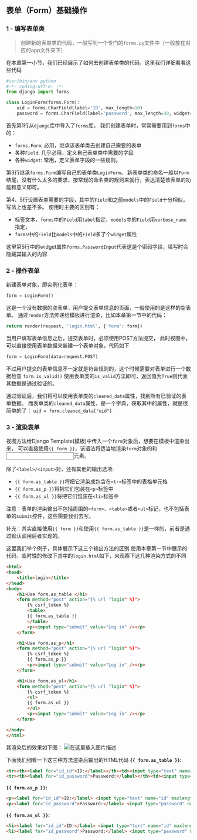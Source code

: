 ## 表单（Form）基础操作

### 1 - 编写表单类
>创建新的表单类的代码，一般写到一个专门的`forms.py`文件中（一般放在对应的app文件夹下）

在本章第一小节，我们已经展示了如何去创建表单类的代码，这里我们详细看看这些代码

```python
#usr/bin/env python
#-*- coding:utf-8- -*-
from django import forms

class LoginForm(forms.Form):
    uid = forms.CharField(label='ID', max_length=10)
    password = forms.CharField(label='password', max_length=30, widget=forms.PasswordInput)
```
首先第1行从`django`库中导入了`forms`库，
我们创建表单时，常常需要用到`forms`中的：
- `forms.Form`: 必用，继承该表单类去创建自己需要的表单
- 各种`Field`: 几乎必用，定义自己表单类中需要的字段
- 各种`widget`: 常用，定义表单字段的一些规则。


第3行继承`forms.Form`编写自己的表单类`LoginForm`。
新表单类的命名一般以`Form`结尾，没有什么太多的要求，按常规的命名类的规则来就行，表达清楚该表单的功能和意义即可。


第4、5行设置表单需要的字段，其中的`Field`和之前`models`中的`Field`十分相似，写法上也差不多。
使用时主要的区别有：
- 标签文本，`forms`中的`Field`用`label`指定，`models`中的`Field`用`verbose_name`指定，
- `forms`中的`Field`比`models`中的`Field`多了个`widget`属性


这里第5行中的widget属性`forms.PasswordInput`代表这是个密码字段，填写时会隐藏其输入的内容

### 2 - 操作表单

新建表单对象，即实例化表单：
```python
form = LoginForm()
```
这是一个没有数据的空表单，用户提交表单信息的页面，一般使用的是这样的空表单。
通过`render`方法传递给模板进行渲染，比如本章第一节中的代码：
```python
return render(request, 'login.html', {'form': form})
```

当用户填写表单信息之后，提交表单时，必须使用POST方法提交，
此时视图中，可以直接使用表单数据来新建一个表单对象，代码如下
```python
form = LoginForm(data=request.POST)
```
不过用户提交的表单信息不一定就是符合规则的，这个时候需要对表单进行一个数据检查
```form.is_valid()```
使用表单类的`is_valid`方法即可，返回值为`True`则代表其数据是通过验证的。

通过验证后，我们将可以使用表单类的`cleaned_data`属性，找到所有已验证的表单数据。
而表单类的`cleaned_data`属性，是一个字典，获取其中的属性，就是很简单的了：
`uid = form.cleaned_data["uid"]`

### 3 - 渲染表单
视图方法给Django Template(模板)中传入一个`form`对象后，想要在模板中渲染出来，
可以直接使用`{{ form }}`，该语法将适当地渲染`form`对象的<label>和<input>元素。

除了`<label>/<input>`对，还有其他的输出选项:
- `{{ form.as_table }}`将把它渲染成包含在`<tr>`标签中的表格单元格
- `{{ form.as_p }}`将把它们包装在`<p>`标签中
- `{{ form.as_ul }}`将把它们包装在`<li>`标签中

注意：表单的渲染输出不包括周围的`<form>`、`<table>`或者`<ul>`标记，也不包括表单的`submit`控件，这些需要我们去写。

补充：其实直接使用`{{ form }}`和使用`{{ form.as_table }}`是一样的，前者是通过默认调用后者实现的。


这里我们举个例子，具体展示下这三个输出方法的区别
使用本章第一节中展示的代码，临时性的修改下其中的`login.html`如下，来观察下这几种渲染方式的不同
```html
<html>
<head>
    <title>login</title>
</head>
<body>
    <h1>Use form.as_table </h1>
    <form method="post" action="{% url "login" %}">
        {% csrf_token %}
        <table>
        {{ form.as_table }}
        </table>
        <p><input type="submit" value="Log in" /></p>
    </form>

    <h1>Use form.as_p</h1>
    <form method="post" action="{% url "login" %}">
        {% csrf_token %}
        {{ form.as_p }}
        <p><input type="submit" value="Log in" /></p>
    </form>

    <h1>Use form.as_ul</h1>
    <form method="post" action="{% url "login" %}">
        {% csrf_token %}
        <ul>
        {{ form.as_ul }}
        </ul>
        <p><input type="submit" value="Log in" /></p>
    </form>

</body>
</html>
```
其渲染后的效果如下图：
![在这里插入图片描述](https://img-blog.csdnimg.cn/20201228173703803.png)

下面我们细看一下这三种方法渲染后输出的HTML代码
**`{{ form.as_table }}`:**
```html
<tr><th><label for="id_id">ID:</label></th><td><input type="text" name="id" maxlength="30" required id="id_id"></td></tr>
<tr><th><label for="id_password">Password:</label></th><td><input type="password" name="password" maxlength="30" required id="id_password"></td></tr>
```
**`{{ form.as_p }}`:**
```html
<p><label for="id_id">ID:</label> <input type="text" name="id" maxlength="30" required id="id_id"></p>
<p><label for="id_password">Password:</label> <input type="password" name="password" maxlength="30" required id="id_password"></p>
```
**`{{ form.as_ul }}`:**
```html
<li><label for="id_id">ID:</label> <input type="text" name="id" maxlength="30" required id="id_id"></li>
<li><label for="id_password">Password:</label> <input type="password" name="password" maxlength="30" required id="id_password"></li>
```